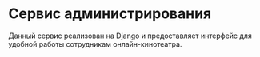 # Сервис администрирования
  
Данный сервис реализован на Django и предоставляет интерфейс для удобной работы сотрудникам онлайн-кинотеатра. 

